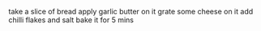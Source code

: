 take a slice of bread
apply garlic butter on it
grate some cheese on it
add chilli flakes and salt 
bake it for 5 mins

